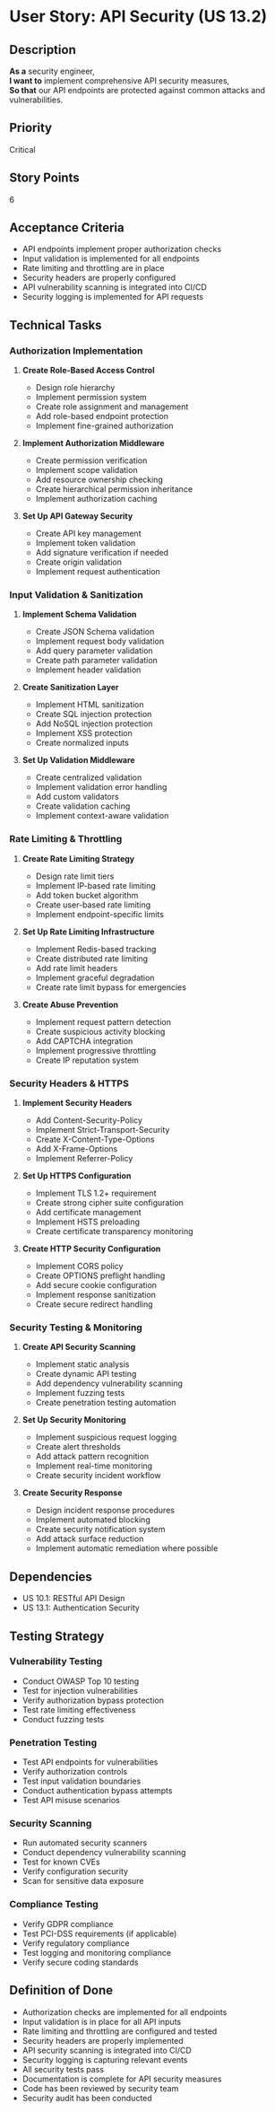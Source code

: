 # User Story: API Security (US 13.2)

## Description
**As a** security engineer,  
**I want to** implement comprehensive API security measures,  
**So that** our API endpoints are protected against common attacks and vulnerabilities.

## Priority
Critical

## Story Points
6

## Acceptance Criteria
- API endpoints implement proper authorization checks
- Input validation is implemented for all endpoints
- Rate limiting and throttling are in place
- Security headers are properly configured
- API vulnerability scanning is integrated into CI/CD
- Security logging is implemented for API requests

## Technical Tasks

### Authorization Implementation
1. **Create Role-Based Access Control**
   - Design role hierarchy
   - Implement permission system
   - Create role assignment and management
   - Add role-based endpoint protection
   - Implement fine-grained authorization

2. **Implement Authorization Middleware**
   - Create permission verification
   - Implement scope validation
   - Add resource ownership checking
   - Create hierarchical permission inheritance
   - Implement authorization caching

3. **Set Up API Gateway Security**
   - Create API key management
   - Implement token validation
   - Add signature verification if needed
   - Create origin validation
   - Implement request authentication

### Input Validation & Sanitization
1. **Implement Schema Validation**
   - Create JSON Schema validation
   - Implement request body validation
   - Add query parameter validation
   - Create path parameter validation
   - Implement header validation

2. **Create Sanitization Layer**
   - Implement HTML sanitization
   - Create SQL injection protection
   - Add NoSQL injection protection
   - Implement XSS protection
   - Create normalized inputs

3. **Set Up Validation Middleware**
   - Create centralized validation
   - Implement validation error handling
   - Add custom validators
   - Create validation caching
   - Implement context-aware validation

### Rate Limiting & Throttling
1. **Create Rate Limiting Strategy**
   - Design rate limit tiers
   - Implement IP-based rate limiting
   - Add token bucket algorithm
   - Create user-based rate limiting
   - Implement endpoint-specific limits

2. **Set Up Rate Limiting Infrastructure**
   - Implement Redis-based tracking
   - Create distributed rate limiting
   - Add rate limit headers
   - Implement graceful degradation
   - Create rate limit bypass for emergencies

3. **Create Abuse Prevention**
   - Implement request pattern detection
   - Create suspicious activity blocking
   - Add CAPTCHA integration
   - Implement progressive throttling
   - Create IP reputation system

### Security Headers & HTTPS
1. **Implement Security Headers**
   - Add Content-Security-Policy
   - Implement Strict-Transport-Security
   - Create X-Content-Type-Options
   - Add X-Frame-Options
   - Implement Referrer-Policy

2. **Set Up HTTPS Configuration**
   - Implement TLS 1.2+ requirement
   - Create strong cipher suite configuration
   - Add certificate management
   - Implement HSTS preloading
   - Create certificate transparency monitoring

3. **Create HTTP Security Configuration**
   - Implement CORS policy
   - Create OPTIONS preflight handling
   - Add secure cookie configuration
   - Implement response sanitization
   - Create secure redirect handling

### Security Testing & Monitoring
1. **Create API Security Scanning**
   - Implement static analysis
   - Create dynamic API testing
   - Add dependency vulnerability scanning
   - Implement fuzzing tests
   - Create penetration testing automation

2. **Set Up Security Monitoring**
   - Implement suspicious request logging
   - Create alert thresholds
   - Add attack pattern recognition
   - Implement real-time monitoring
   - Create security incident workflow

3. **Create Security Response**
   - Design incident response procedures
   - Implement automated blocking
   - Create security notification system
   - Add attack surface reduction
   - Implement automatic remediation where possible

## Dependencies
- US 10.1: RESTful API Design
- US 13.1: Authentication Security

## Testing Strategy

### Vulnerability Testing
- Conduct OWASP Top 10 testing
- Test for injection vulnerabilities
- Verify authorization bypass protection
- Test rate limiting effectiveness
- Conduct fuzzing tests

### Penetration Testing
- Test API endpoints for vulnerabilities
- Verify authorization controls
- Test input validation boundaries
- Conduct authentication bypass attempts
- Test API misuse scenarios

### Security Scanning
- Run automated security scanners
- Conduct dependency vulnerability scanning
- Test for known CVEs
- Verify configuration security
- Scan for sensitive data exposure

### Compliance Testing
- Verify GDPR compliance
- Test PCI-DSS requirements (if applicable)
- Verify regulatory compliance
- Test logging and monitoring compliance
- Verify secure coding standards

## Definition of Done
- Authorization checks are implemented for all endpoints
- Input validation is in place for all API inputs
- Rate limiting and throttling are configured and tested
- Security headers are properly implemented
- API security scanning is integrated into CI/CD
- Security logging is capturing relevant events
- All security tests pass
- Documentation is complete for API security measures
- Code has been reviewed by security team
- Security audit has been conducted
